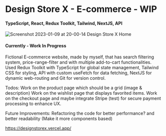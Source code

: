 # Design Store X - E-commerce - WIP
#### TypeScript, React, Redux Toolkit, Tailwind, NextJS, API
![Screenshot 2023-01-09 at 20-00-14 Design Store X Home](https://user-images.githubusercontent.com/100931858/211392607-6c822b9f-a311-4b05-ab9e-9e2d3109e453.png)

#### Currently - Work In Progress
Fictional E-commerce website, made by myself, that has search filtering system, price-range-filter and with multiple add-to-cart functionalities. Used Redux Toolkit with TypeScript for global state management, Tailwind CSS for styling, API with custom useFetch for data fetching, NextJS for dynamic web-routing and Git for version control.

Todos:
Work on the product page which should be a grid (image & description)
Work on the wishlist page that displays favorited items.
Work on the checkout page and maybe integrate Stripe (test) for secure payment processing to enhance UX.

Future Improvements:
Refactoring the code for better performance? and better readability (Make it more components based)

https://designstorex.vercel.app/
